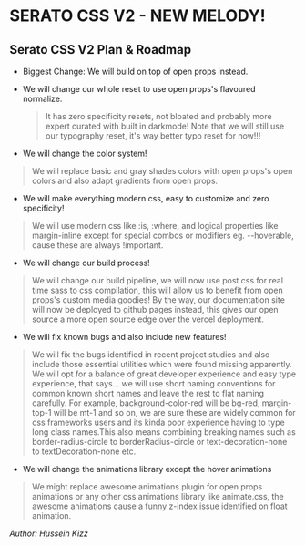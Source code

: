 # SERATO CSS V2 - NEW MELODY!

## Serato CSS V2 Plan & Roadmap

* Biggest Change: We will build on top of open props instead.

* We will change our whole reset to use open props's flavoured normalize.
  > It has zero specificity resets, not bloated and probably more expert curated with built in darkmode!
  > Note that we will still use our typography reset, it's way better typo reset for now!!!

* We will change the color system!

 > We will replace basic and gray shades colors with open props's open colors and also adapt gradients from open props.

* We will make everything modern css, easy to customize and zero specificity!

 > We will use modern css like :is, :where, and logical properties like margin-inline except for special combos or modifiers eg. --hoverable, cause these are always !important.

* We will change our build process!

 > We will change our build pipeline, we will now use post css for real time sass to css compilation, this will allow us to benefit from open props's custom media goodies!
 > By the way, our documentation site will now be deployed to github pages instead, this gives our open source a more open source edge over the vercel deployment.

* We will fix known bugs and also include new features!

 > We will fix the bugs identified in recent project studies and also include those essential utilities which were found missing apparently.
 > We will opt for a balance of great developer experience and easy type experience, that says... we will use short naming conventions for common known short names and leave the rest to flat naming carefully.
 > For example, background-color-red will be bg-red, margin-top-1 will be mt-1 and so on, we are sure these are widely common for css frameworks users and its kinda poor experience having to type long class names.This also means combining breaking names such as border-radius-circle to borderRadius-circle or text-decoration-none to textDecoration-none etc.

* We will change the animations library except the hover animations

 > We might replace awesome animations plugin for open props animations or any other css animations library like animate.css, the awesome animations cause a funny z-index issue identified on float animation.

*Author: Hussein Kizz*
